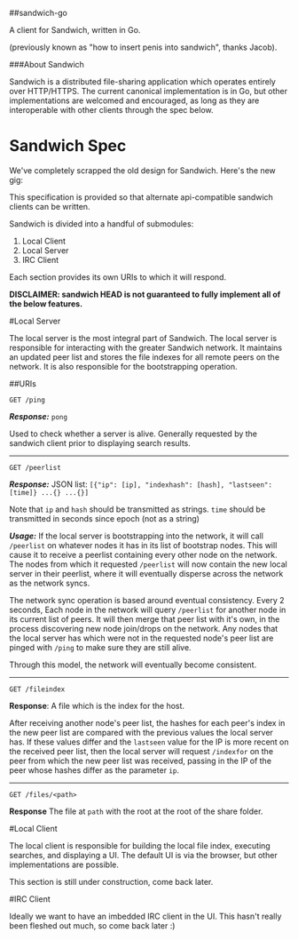 ##sandwich-go

A client for Sandwich, written in Go.

(previously known as "how to insert penis into sandwich", thanks Jacob).


###About Sandwich

Sandwich is a distributed file-sharing application which operates entirely over HTTP/HTTPS. The current canonical implementation is in Go, but other implementations are welcomed and encouraged, as long as they are interoperable with other clients through the spec below.


# Sandwich Spec

We've completely scrapped the old design for Sandwich. Here's the new gig:

This specification is provided so that alternate api-compatible sandwich clients can be written.

Sandwich is divided into a handful of submodules:

1. Local Client
2. Local Server
3. IRC Client

Each section provides its own URIs to which it will respond.

**DISCLAIMER: sandwich HEAD is not guaranteed to fully implement all of the below features.**

#Local Server

The local server is the most integral part of Sandwich. The local server is responsible for interacting with the greater Sandwich network. It maintains an updated peer list and stores the file indexes for all remote peers on the network. It is also responsible for the bootstrapping operation.

##URIs

`GET /ping`

***Response:*** `pong`

Used to check whether a server is alive. Generally requested by the sandwich client prior to displaying search results.

---

`GET /peerlist`

***Response:*** JSON list: `[{"ip": [ip], "indexhash": [hash], "lastseen": [time]} ...{} ...{}]`

Note that `ip` and `hash` should be transmitted as strings. `time` should be transmitted in seconds since epoch (not as a string)

***Usage:***
If the local server is bootstrapping into the network, it will call `/peerlist` on whatever nodes it has in its list of bootstrap nodes. This will cause it to receive a peerlist containing every other node on the network. The nodes from which it requested `/peerlist` will now contain the new local server in their peerlist, where it will eventually disperse across the network as the network syncs.

The network sync operation is based around eventual consistency. Every 2 seconds, Each node in the network will query `/peerlist` for another node in its current list of peers. It will then merge that peer list with it's own, in the process discovering new node join/drops on the network. Any nodes that the local server has which were not in the requested node's peer list are pinged with `/ping` to make sure they are still alive.

Through this model, the network will eventually become consistent.

---

`GET /fileindex`

**Response**: A file which is the index for the host.

After receiving another node's peer list, the hashes for each peer's index in the new peer list are compared with the previous values the local server has. If these values differ and the `lastseen` value for the IP is more recent on the received peer list, then the local server will request `/indexfor` on the peer from which the new peer list was received, passing in the IP of the peer whose hashes differ as the parameter `ip`.

---

`GET /files/<path>`

**Response** The file at `path` with the root at the root of the share folder.


#Local Client

The local client is responsible for building the local file index, executing searches, and displaying a UI. The default UI is via the browser, but other implementations are possible.

This section is still under construction, come back later.


#IRC Client

Ideally we want to have an imbedded IRC client in the UI. This hasn't really been fleshed out much, so come back later :)

